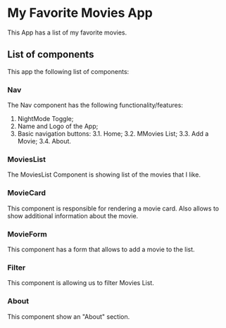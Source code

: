 # My Favorite Movies App

This App has a list of my favorite movies.

## List of components

This app the following list of components:

### Nav

The Nav component has the following functionality/features:

1. NightMode Toggle;
2. Name and Logo of the App;
3. Basic navigation buttons:
   3.1. Home;
   3.2. MMovies List;
   3.3. Add a Movie;
   3.4. About.

### MoviesList

The MoviesList Component is showing list of the movies that I like.

### MovieCard

This component is responsible for rendering a movie card. Also allows to show additional information about the movie.

### MovieForm

This component has a form that allows to add a movie to the list.

### Filter

This component is allowing us to filter Movies List.

### About

This component show an "About" section.
